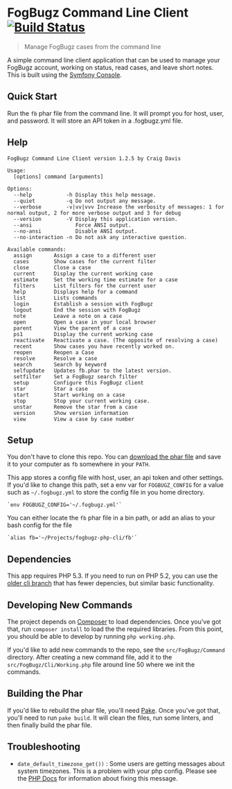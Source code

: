# FogBugz Command Line Client [![Build Status](https://secure.travis-ci.org/there4/fogbugz-php-cli.png)](http://travis-ci.org/there4/fogbugz-php-cli)
> Manage FogBugz cases from the command line

A simple command line client application that can be used to manage your FogBugz
account, working on status, read cases, and leave short notes. This is built
using the [Symfony Console][sc].

## Quick Start

Run the `fb` phar file from the command line. It will prompt you for host, user,
and password. It will store an API token in a .fogbugz.yml file.

## Help

    FogBugz Command Line Client version 1.2.5 by Craig Davis

    Usage:
      [options] command [arguments]

    Options:
      --help           -h Display this help message.
      --quiet          -q Do not output any message.
      --verbose        -v|vv|vvv Increase the verbosity of messages: 1 for normal output, 2 for more verbose output and 3 for debug
      --version        -V Display this application version.
      --ansi              Force ANSI output.
      --no-ansi           Disable ANSI output.
      --no-interaction -n Do not ask any interactive question.

    Available commands:
      assign       Assign a case to a different user
      cases        Show cases for the current filter
      close        Close a case
      current      Display the current working case
      estimate     Set the working time estimate for a case
      filters      List filters for the current user
      help         Displays help for a command
      list         Lists commands
      login        Establish a session with FogBugz
      logout       End the session with FogBugz
      note         Leave a note on a case
      open         Open a case in your local browser
      parent       View the parent of a case
      ps1          Display the current working case
      reactivate   Reactivate a case. (The opposite of resolving a case)
      recent       Show cases you have recently worked on.
      reopen       Reopen a Case
      resolve      Resolve a case
      search       Search by keyword
      selfupdate   Updates fb.phar to the latest version.
      setfilter    Set a FogBugz search filter
      setup        Configure this FogBugz client
      star         Star a case
      start        Start working on a case
      stop         Stop your current working case.
      unstar       Remove the star from a case
      version      Show version information
      view         View a case by case number

## Setup

You don't have to clone this repo. You can [download the phar file][dlfb] and save it
to your computer as `fb` somewhere in your `PATH`.

This app stores a config file with host, user, an api token and other
settings. If you'd like to change this path, set a env var for
`FOGBUGZ_CONFIG` for a value such as `~/.fogbugz.yml` to store the
config file in you home directory.

    `env FOGBUGZ_CONFIG='~/.fogbugz.yml'`

You can either locate the `fb` phar file in a bin
path, or add an alias to your bash config for the file

    `alias fb='~/Projects/fogbugz-php-cli/fb'`

## Dependencies

This app requires PHP 5.3. If you need to run on PHP 5.2, you can use the [older
cli branch](https://github.com/there4/fogbugz-php-cli/tree/php-5.2) that has
fewer depencies, but similar basic functionality.

## Developing New Commands

The project depends on [Composer][composer] to load dependencies. Once you've
got that, run `composer install` to load the the required libraries. From this
point, you should be able to develop by running `php working.php`.

If you'd like to add new commands to the repo, see the `src/FogBugz/Command`
directory. After creating a new command file, add it to the
`src/FogBugz/Cli/Working.php` file around line 50 where we init the commands.

## Building the Phar

If you'd like to rebuild the phar file, you'll need [Pake][pake]. Once you've
got that, you'll need to run `pake build`. It will clean the files, run some
linters, and then finally build the phar file.

## Troubleshooting

* `date_default_timezone_get())` : Some users are getting messages about system
  timezones. This is a problem with your php config. Please see the
  [PHP Docs][date] for information about fixing this message.


[date]: http://us3.php.net/date_default_timezone_get
[dlfb]: https://github.com/there4/fogbugz-php-cli/raw/master/fb
[sc]: http://symfony.com/doc/current/components/console.html
[composer]: http://getcomposer.org/
[pake]: https://github.com/indeyets/pake/wiki
